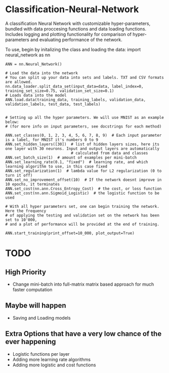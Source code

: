 # Classification-Neural-Network

A classification Neural Network with customizable hyper-parameters, bundled with data proccesing functions and data loading functions. Includes logging and plotting functionality for comparison of hyper-parameters and evaluating performance of the network.

To use, begin by initalizing the class and loading the data:
    import neural_network as nn
    
    ANN = nn.Neural_Network()
    
    # Load the data into the network
    # You can split up your data into sets and labels. TXT and CSV formats are allowed.
    nn.data_loader.split_data_set(input_data=data, label_index=0, training_set_size=0.75, validation_set_size=0.1)
    # Loads data into the model
    ANN.load.data(training_data, training_labels, validation_data, validation_labels, test_data, test_labels)
    

    # Setting up all the hyper parameters. We will use MNIST as an example below:
    # (for more info on input parameters, see docstrings for each method)

    ANN.set_classes(0, 1, 2, 3, 4, 5, 6, 7, 8, 9)  # Each input parameter is a label, for MNIST it's numbers 0 to 9
    ANN.set_hidden_layers([30])  # list of hidden layers sizes, here its one layer with 30 neurons. Input and output layers are automatically 
                                 # calculated from data and classes
    ANN.set_batch_size(1)  # amount of examples per mini-batch
    ANN.set_learning_rate(0.1, "fixed")  # learning rate, and which learning algorithm to use, in this case fixed
    ANN.set_regularization(1)  # lambda value for L2 regularization (0 to turn it off)
    ANN.set_no_improvement_offset(10)  # If the network doesnt improve in 10 epochs, it terminates
    ANN.set_cost(nn.ann.Cross_Entropy_Cost)  # the cost, or loss function
    ANN.set_cost(nn.ann.Sigmoid_Logistic)  # the logistic function to be used
    
    # With all hyper parameters set, one can begin training the network. Here the frequency
    # of applying the testing and validation set on the network has been set to 10'000,
    # and a plot of performance will be provided at the end of training.

    ANN.start_training(print_offset=10_000, plot_output=True)
# TODO
## High Priority
- Change mini-batch into full-matrix matrix based approach for much faster computation
## Maybe will happen
- Saving and Loading models
## Extra Options that have a very low chance of the ever happening
- Logistic functions per layer
- Adding more learning rate algorithms
- Adding more logistic and cost functions
